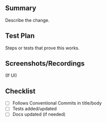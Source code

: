 ## Summary
Describe the change.

## Test Plan
Steps or tests that prove this works.

## Screenshots/Recordings
(If UI)

## Checklist
- [ ] Follows Conventional Commits in title/body
- [ ] Tests added/updated
- [ ] Docs updated (if needed)
